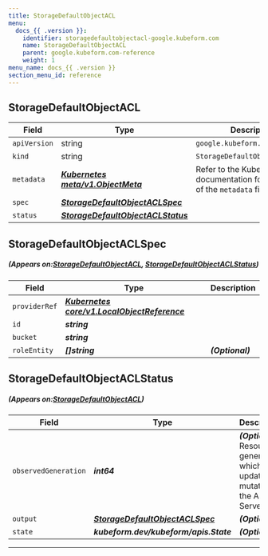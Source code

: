 ```yaml
---
title: StorageDefaultObjectACL
menu:
  docs_{{ .version }}:
    identifier: storagedefaultobjectacl-google.kubeform.com
    name: StorageDefaultObjectACL
    parent: google.kubeform.com-reference
    weight: 1
menu_name: docs_{{ .version }}
section_menu_id: reference
---
```


## StorageDefaultObjectACL
| Field | Type | Description |
| ------ | ----- | ----------- |
| `apiVersion` | string | `google.kubeform.com/v1alpha1` |
|    `kind` | string | `StorageDefaultObjectACL` |
| `metadata` | ***[Kubernetes meta/v1.ObjectMeta](https://kubernetes.io/docs/reference/generated/kubernetes-api/v1.13/#objectmeta-v1-meta)***|Refer to the Kubernetes API documentation for the fields of the `metadata` field.|
| `spec` | ***[StorageDefaultObjectACLSpec](#StorageDefaultObjectACLSpec)***||
| `status` | ***[StorageDefaultObjectACLStatus](#StorageDefaultObjectACLStatus)***||
## StorageDefaultObjectACLSpec
##### (Appears on:[StorageDefaultObjectACL](#StorageDefaultObjectACL), [StorageDefaultObjectACLStatus](#StorageDefaultObjectACLStatus))
| Field | Type | Description |
| ------ | ----- | ----------- |
| `providerRef` | ***[Kubernetes core/v1.LocalObjectReference](https://kubernetes.io/docs/reference/generated/kubernetes-api/v1.13/#localobjectreference-v1-core)***||
| `id` | ***string***||
| `bucket` | ***string***||
| `roleEntity` | ***[]string***| ***(Optional)*** |
## StorageDefaultObjectACLStatus
##### (Appears on:[StorageDefaultObjectACL](#StorageDefaultObjectACL))
| Field | Type | Description |
| ------ | ----- | ----------- |
| `observedGeneration` | ***int64***| ***(Optional)*** Resource generation, which is updated on mutation by the API Server.|
| `output` | ***[StorageDefaultObjectACLSpec](#StorageDefaultObjectACLSpec)***| ***(Optional)*** |
| `state` | ***kubeform.dev/kubeform/apis.State***| ***(Optional)*** |
---
